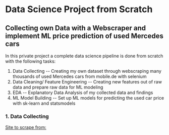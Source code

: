 # Data Science Project from Scratch
## Collecting own Data with a Webscraper and implement ML price prediction of used Mercedes cars
 In this private project a complete data science pipeline is done from scratch with the following tasks:
 1. Data Collecting -- Creating my own dataset through webscraping many thousands of used Mercedes cars from mobile.de with selenium
 2. Data Cleaning/ Feature Engineering -- Creating new features out of raw data and prepare raw data for ML modeling
 3. EDA -- Explanatory Data Analysis of my collected data and findings
 4. ML Model Building -- Set up ML models for predicting the used car price with sk-learn and statsmodels

### 1. Data Collecting
[Site to scrape from:](https://www.mobile.de)
